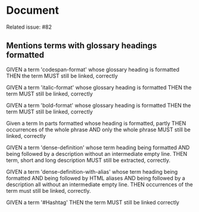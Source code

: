 # Document

Related issue: #82

## Mentions terms with glossary headings formatted

GIVEN a term 'codespan-format' whose glossary heading is formatted
THEN the term MUST still be linked, correctly

GIVEN a term 'italic-format' whose glossary heading is formatted
THEN the term MUST still be linked, correctly

GIVEN a term 'bold-format' whose glossary heading is formatted
THEN the term MUST still be linked, correctly

Given a term In parts formatted whose heading is formatted, partly
THEN occurrences of the whole phrase
AND only the whole phrase MUST still be linked, correctly

GIVEN a term 'dense-definition' whose term heading being formatted
AND being followed by a description without an intermediate empty line.
THEN term, short and long description MUST still be extracted, correctly.

GIVEN a term 'dense-definition-with-alias' whose term heading being formatted
AND being followed by HTML aliases
AND being followed by a description all without an intermediate empty line.
THEN occurrences of the term must still be linked, correctly.

GIVEN a term '#Hashtag' THEN the term MUST still be linked correctly

